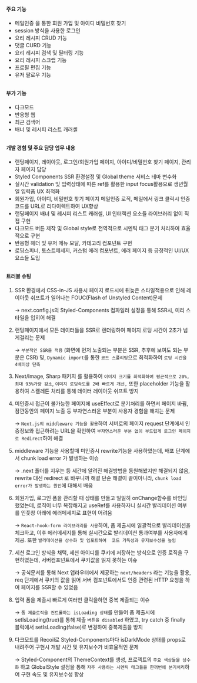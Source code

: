 #### 주요 기능

- 메일인증 을 통한 회원 가입 및 아이디 비밀번호 찾기
- session 방식을 사용한 로그인
- 요리 레시피 CRUD 기능
- 댓글 CURD 기능
- 요리 레시피 검색 및 필터링 기능
- 요리 레시피 스크랩 기능
- 프로필 편집 기능
- 유저 팔로우 기능

##

#### 부가 기능

- 다크모드
- 반응형 웹
- 최근 검색어
- 배너 및 레시피 리스트 캐러셀

##

#### 개발 경험 및 주요 담당 업무 내용

- 랜딩페이지, 레이아웃, 로그인/회원가입 페이지, 아이디/비밀번호 찾기 페이지, 관리자 페이지 담당
- Styled Components SSR 환경설정 및 Global theme 서비스 테마 변수화
- 실시간 validation 및 입력상태에 따른 ref를 활용한 input focus활용으로 생년월일 입력폼 UX 최적화
- 회원가입, 아이디, 비밀번호 찾기 페이지 메일인증 로직, 메일에서 링크 클릭시 인증 코드를 URL로 리다이렉트하여 UX향상
- 랜딩페이지 배너 및 레시피 리스트 캐러셀, UI 인터랙션 요소들 라이브러리 없이 직접 구현
- 다크모드 버튼 제작 및 Global style로 전역적으로 시멘틱 태그 분기 처리하여 효율적으로 구현
- 반응형 헤더 및 유저 메뉴 모달, 카테고리 컴포넌트 구현
- 로딩스피너, 토스트메세지, 커스텀 에러 컴포넌트, 에러 페이지 등 긍정적인 UI/UX 요소들 도입

##

#### 트러블 슈팅

1. SSR 환경에서 CSS-in-JS 사용시 페이지 로드시에 뒤늦은 스타일적용으로 인해 레이아웃 쉬프트가 일어나는 FOUC(Flash of Unstyled Content)문제

   → next.config.js의 Styled-Components 컴파일러 설정을 통해 SSR시, 미리 스타일을 입히어 해결

2. 랜딩페이지에서 모든 데이터들을 SSR로 렌더링하여 페이지 로딩 시간이 2초가 넘게걸리는 문제

   → `부분적인 SSR을 적용` (화면에 먼저 노출되는 부분은 SSR, 추후에 보여도 되는 부분은 CSR) 및, `Dynamic import`를 통한 `코드 스플리팅`으로 최적화하여 `로딩 시간을 4배이상 단축`

3. Next/Image, Sharp 패키지 를 활용하여 `이미지 크기를 최적화하여 평균적으로 20%, 최대 93%가량 감소`, `이미지 로딩속도를 2배 빠르게 개선,` 또한 placeholder 기능을 활용하여 스켈레톤 처리를 통해 데이터 레이아웃 쉬프트 방지
4. 미인증시 접근이 불가능한 페이지에 useEffect로 분기처리를 하면서 페이지 바뀜, 잠깐동안의 페이지 노출 등 부자연스러운 부분이 사용자 경험을 해치는 문제

   → `Next.js의 middleware 기능을 활용`하여 서버로의 페이지 request 단계에서 인증정보와 접근하려는 URL을 확인하여 `부자연스러운 부분 없이 부드럽게 로그인 페이지로 Redirect`하여 해결

5. middleware 기능을 사용할때 미인증시 rewrite기능을 사용하였는데, 배포 단계에서 chunk load error 가 발생하는 이슈

   → .next 폴더를 지우는 등 세간에 알려진 해결방법을 동원해봤지만 해결되지 않음, rewrite 대신 redirect 로 바꾸니까 해결 단순 해결이 끝이아니라, `chunk load error가 발생하는 원인`에 대해서 배움

6. 회원가입, 로그인 폼을 관리할 때 상태를 만들고 일일히 onChange함수를 바인딩 했었는데, 로직이 너무 복잡해지고 useRef를 사용하자니 실시간 발리데이션 여부를 인풋창 아래에 에러메세지로 표현이 어려움

   → `React-hook-form 라이브러리를 사용`하여, 폼 제출시에 일괄적으로 발리데이션을 체크하고, 이후 에러메세지를 통해 실시간으로 발리데이션 통과여부를 사용자에게 제공. 또한 `발리데이션을 상수화 및 임포트하여  코드 가독성과 유지보수성을 높임`

7. 세션 로그인 방식을 채택, 세션 아이디를 쿠키에 저장하는 방식으로 인증 로직을 구현하였는데, 서버컴포넌트에서 쿠키값을 읽지 못하는 이슈

   → 공식문서를 통해 Next 앱라우터에서 제공하는 `next/headers` 라는 기능을 활용, req 단계에서 쿠키의 값을 읽어 서버 컴포넌트에서도 인증 관련된 HTTP 요청을 하여 페이지를 SSR할 수 있었음

8. 입력 폼을 제출시 빠르게 여러번 클릭을하면 중복 제출되는 이슈

   → `폼 제출로직을 컨트롤하는 isLoading 상태`를 만들어 폼 제출시에 setIsLoading(true)를 통해 제출 `버튼을 disabled` 하였고, try catch 중 finally 블럭에서 setIsLoading(false)로 변경하여 중복제출을 방지

9. 다크모드를 Recoil로 Styled-Components마다 isDarkMode 상태를 props로 내려주어 구현시 개발 시간 및 유지보수가 비효율적인 문제

   → Styled-Component의 ThemeContext를 생성, 프로젝트의 `주요 색상들을 상수화` 하고 GlobalStyle 설정을 통해 `자주 사용하는 시멘틱 태그들을 한꺼번에 분기처리`하여 구현 속도 및 유지보수성 향상
